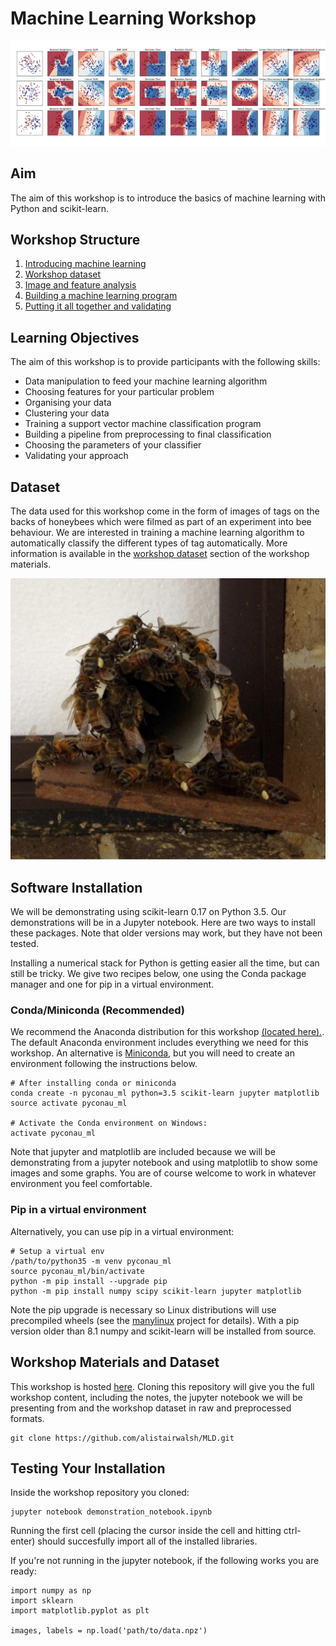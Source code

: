 # Machine Learning Workshop

[![hive entrance](images/classifiers.png)](http://scikit-learn.org/stable/auto_examples/classification/plot_classifier_comparison.html)

## Aim

The aim of this workshop is to introduce the basics of machine learning with Python and scikit-learn.


## Workshop Structure

1. [Introducing machine learning](intro.md)
2. [Workshop dataset](dataset.md)
3. [Image and feature analysis](images_features.ipynb)
4. [Building a machine learning program](training_testing.ipynb)
5. [Putting it all together and validating](pipelines_validation.md)


## Learning Objectives

The aim of this workshop is to provide participants with the following skills:

* Data manipulation to feed your machine learning algorithm
* Choosing features for your particular problem
* Organising your data
* Clustering your data
* Training a support vector machine classification program
* Building a pipeline from preprocessing to final classification
* Choosing the parameters of your classifier
* Validating your approach


## Dataset

The data used for this workshop come in the form of images of tags on the backs of honeybees which were filmed as part of an experiment into bee behaviour. We are interested in training a machine learning algorithm to automatically classify the different types of tag automatically. More information is available in the [workshop dataset](dataset.md) section of the workshop materials.

![hive entrance](images/entrance.jpg)


## Software Installation

We will be demonstrating using scikit-learn 0.17 on Python 3.5. Our demonstrations will be in a Jupyter notebook. Here are two ways to install these packages. Note that older versions may work, but they have not been tested.

Installing a numerical stack for Python is getting easier all the time, but can still be tricky. We give two recipes below, one using the Conda package manager and one for pip in a virtual environment.


### Conda/Miniconda (Recommended)

We recommend the Anaconda distribution for this workshop [(located here).](https://www.continuum.io/downloads). The default Anaconda environment includes everything we need for this workshop. An alternative is [Miniconda](http://conda.pydata.org/miniconda.html), but you will need to create an environment following the instructions below.

    # After installing conda or miniconda
    conda create -n pyconau_ml python=3.5 scikit-learn jupyter matplotlib
    source activate pyconau_ml

    # Activate the Conda environment on Windows:
    activate pyconau_ml

Note that jupyter and matplotlib are included because we will be demonstrating from a jupyter notebook and using matplotlib to show some images and some graphs. You are of course welcome to work in whatever environment you feel comfortable.

### Pip in a virtual environment

Alternatively, you can use pip in a virtual environment:

    # Setup a virtual env
    /path/to/python35 -m venv pyconau_ml
    source pyconau_ml/bin/activate
    python -m pip install --upgrade pip
    python -m pip install numpy scipy scikit-learn jupyter matplotlib

Note the pip upgrade is necessary so Linux distributions will use precompiled wheels (see the [manylinux](https://github.com/pypa/manylinux) project for details). With a pip version older than 8.1 numpy and scikit-learn will be installed from source.


## Workshop Materials and Dataset

This workshop is hosted [here](https://github.com/alistairwalsh/MLD.git). Cloning this repository will give you the full workshop content, including the notes, the jupyter notebook we will be presenting from and the workshop dataset in raw and preprocessed formats.

    git clone https://github.com/alistairwalsh/MLD.git


## Testing Your Installation

Inside the workshop repository you cloned:

    jupyter notebook demonstration_notebook.ipynb

Running the first cell (placing the cursor inside the cell and hitting ctrl-enter) should succesfully import all of the installed libraries.

If you're not running in the jupyter notebook, if the following works you are ready:

    import numpy as np
    import sklearn
    import matplotlib.pyplot as plt

    images, labels = np.load('path/to/data.npz')
